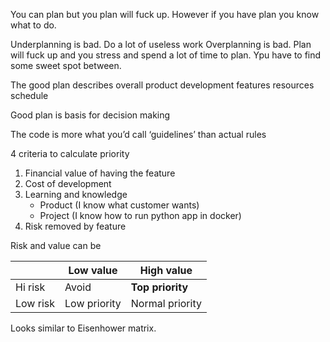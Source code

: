 

You can plan but you plan will fuck up. However if you have plan you know what to do.


Underplanning is bad. Do a lot of useless work
Overplanning is bad. Plan will fuck up and you stress and spend a lot of time to plan.
Ypu have to find some sweet spot between.

The good plan describes overall product development
features
resources
schedule

Good plan is basis for decision making

The code is more what you’d call ‘guidelines’ than actual rules


4 criteria to calculate priority

1. Financial value of having the feature
2. Cost of development
3. Learning and knowledge
    - Product (I know what customer wants)
    - Project (I know how to run python app in docker)
4. Risk removed by feature

Risk and value can be 

|          | Low value    | High value       |
| -------- | ------------ | ---------------- |
| Hi risk  | Avoid        | **Top priority** |
| Low risk | Low priority | Normal priority  |

Looks similar to Eisenhower matrix.

